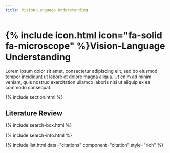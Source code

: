 ```yaml
---
title: Vision-Language Understanding
---
```


# {% include icon.html icon="fa-solid fa-microscope" %}Vision-Language Understanding

Lorem ipsum dolor sit amet, consectetur adipiscing elit, sed do eiusmod tempor incididunt ut labore et dolore magna aliqua.
Ut enim ad minim veniam, quis nostrud exercitation ullamco laboris nisi ut aliquip ex ea commodo consequat.

{% include section.html %}

## Literature Review

{% include search-box.html %}

{% include search-info.html %}

{% include list.html data="citations" component="citation" style="rich" %}
